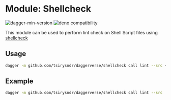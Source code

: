 # Module: Shellcheck

![dagger-min-version](https://img.shields.io/badge/dagger-v0.10.0-blue?color=3D66FF)
![deno compatibility](https://shield.deno.dev/deno/^1.41)

This module can be used to perform lint check on Shell Script files using [shellcheck](https://github.com/koalaman/shellcheck/)

## Usage

```sh
dagger -m github.com/tsirysndr/daggerverse/shellcheck call lint --src <source>
```

## Example

```sh
dagger -m github.com/tsirysndr/daggerverse/shellcheck call lint --src .
```

